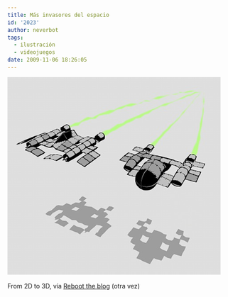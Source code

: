 ```yaml
---
title: Más invasores del espacio
id: '2023'
author: neverbot
tags:
  - ilustración
  - videojuegos
date: 2009-11-06 18:26:05
---
```


![200911061825.jpg](./mas-invasores-del-espacio/200911061825.jpg)  

From 2D to 3D, vía [Reboot the blog](http://blog.swas.es/post/232195339/they-re-real-by-jean-salamin) (otra vez)